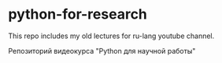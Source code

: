 # python-for-research
This repo includes my old lectures for ru-lang youtube channel.

Репозиторий видеокурса "Python для научной работы"
